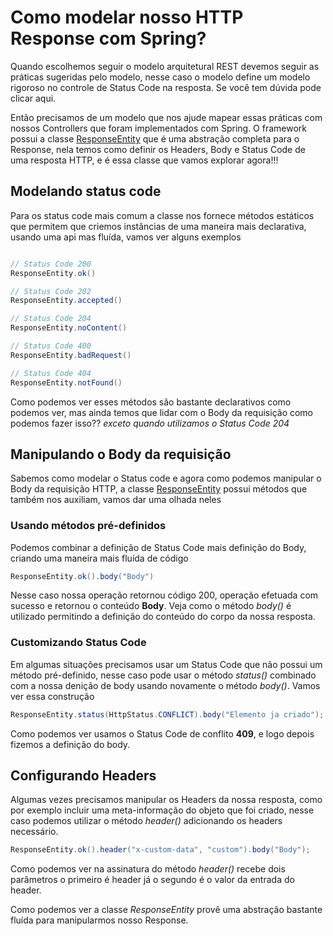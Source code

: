 # Como modelar nosso HTTP Response com Spring?

Quando escolhemos seguir o modelo arquitetural REST devemos seguir as práticas sugeridas pelo modelo,
nesse caso o modelo define um modelo rigoroso no controle de Status Code na resposta. Se você tem dúvida pode clicar
aqui.

Então precisamos de um modelo que nos ajude mapear essas práticas com nossos Controllers que foram implementados
com Spring.
O framework possui a classe [ResponseEntity](https://docs.spring.io/spring/docs/current/javadoc-api/org/springframework/http/ResponseEntity.html) que é uma abstração completa para o Response, nela temos como definir
os Headers, Body e Status Code de uma resposta HTTP, e é essa classe que vamos explorar agora!!!

## Modelando status code

Para os status code mais comum a classe nos fornece métodos estáticos que permitem que criemos
instâncias de uma maneira mais declarativa, usando uma api mas fluída, vamos ver alguns exemplos
```java

// Status Code 200
ResponseEntity.ok()

// Status Code 202
ResponseEntity.accepted()

// Status Code 204
ResponseEntity.noContent()

// Status Code 400
ResponseEntity.badRequest()

// Status Code 404
ResponseEntity.notFound()

```
Como podemos ver esses métodos são bastante declarativos como podemos ver, mas ainda temos que lidar
com o Body da requisição como podemos fazer isso??  _exceto quando utilizamos o Status Code 204_

## Manipulando o Body da requisição

Sabemos como modelar o Status code e agora como podemos manipular o Body da requisição HTTP, a classe [ResponseEntity](https://docs.spring.io/spring/docs/current/javadoc-api/org/springframework/http/ResponseEntity.html)
possui métodos que também nos auxiliam, vamos dar uma olhada neles

### Usando métodos pré-definidos
Podemos combinar a definição de Status Code mais definição do Body, criando uma maneira mais fluída de código

```java
ResponseEntity.ok().body("Body")
```
Nesse caso nossa operação retornou código 200, operação efetuada com sucesso e retornou o conteúdo **Body**.
Veja como o método _body()_ é utilizado permitindo a definição do conteúdo do corpo da nossa resposta.



### Customizando Status Code

Em algumas situações precisamos usar um Status Code que não possui um método pré-definido, nesse
caso pode usar o método _status()_ combinado com a nossa denição de body usando novamente o
método _body()_. Vamos ver essa construção

```java
ResponseEntity.status(HttpStatus.CONFLICT).body("Elemento ja criado");
```
Como podemos ver usamos o Status Code de conflito **409**, e logo depois fizemos a definição do
body.


## Configurando Headers

Algumas vezes precisamos manipular os Headers da nossa resposta, como por exemplo incluir uma
meta-informação do objeto que foi criado, nesse caso podemos utilizar o método _header()_ adicionando
os headers necessário.

```java
ResponseEntity.ok().header("x-custom-data", "custom").body("Body");
```

Como podemos ver na assinatura do método _header()_ recebe dois parâmetros o primeiro
é header já o segundo é o valor da entrada do header.

Como podemos ver a classe _ResponseEntity_ provê uma abstração bastante fluída para manipularmos
nosso Response.


